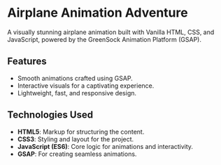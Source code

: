 # Airplane Animation Adventure

A visually stunning airplane animation built with Vanilla HTML, CSS, and JavaScript, powered by the GreenSock Animation Platform (GSAP).

## Features

- Smooth animations crafted using GSAP.
- Interactive visuals for a captivating experience.
- Lightweight, fast, and responsive design.

## Technologies Used

- **HTML5**: Markup for structuring the content.
- **CSS3**: Styling and layout for the project.
- **JavaScript (ES6)**: Core logic for animations and interactivity.
- **GSAP**: For creating seamless animations.
